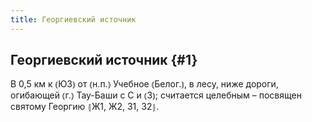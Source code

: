 ```yaml
---
title: Георгиевский источник
---
```

## Георгиевский источник {#1}

В 0,5 км к ⦅ЮЗ⦆ от ⦅н.п.⦆ Учебное ⦅Белог.⦆, в лесу, ниже дороги, огибающей ⦅г.⦆ Тау-Баши с С и ⦅З⦆; считается целебным – посвящен святому Георгию ⦃Ж1, Ж2, З1, З2⦄.
